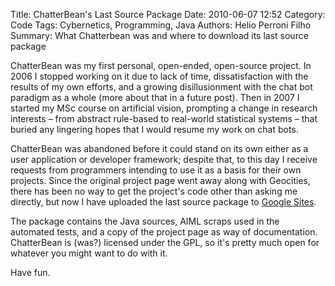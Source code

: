 Title: ChatterBean's Last Source Package
Date: 2010-06-07 12:52
Category: Code
Tags: Cybernetics, Programming, Java
Authors: Helio Perroni Filho
Summary: What Chatterbean was and where to download its last source package

ChatterBean was my first personal, open-ended, open-source project. In 2006 I stopped working on it due to lack of time, dissatisfaction with the results of my own efforts, and a growing disillusionment with the chat bot paradigm as a whole (more about that in a future post). Then in 2007 I started my MSc course on artificial vision, prompting a change in research interests – from abstract rule-based to real-world statistical systems – that buried any lingering hopes that I would resume my work on chat bots.

ChatterBean was abandoned before it could stand on its own either as a user application or developer framework; despite that, to this day I receive requests from programmers intending to use it as a basis for their own projects. Since the original project page went away along with Geocities, there has been no way to get the project's code other than asking me directly, but now I have uploaded the last source package to [Google Sites](https://sites.google.com/site/machineawakeningsvault/home/chatterbean.src.00.008.zip).

The package contains the Java sources, AIML scraps used in the automated tests, and a copy of the project page as way of documentation. ChatterBean is (was?) licensed under the GPL, so it's pretty much open for whatever you might want to do with it.

Have fun.
